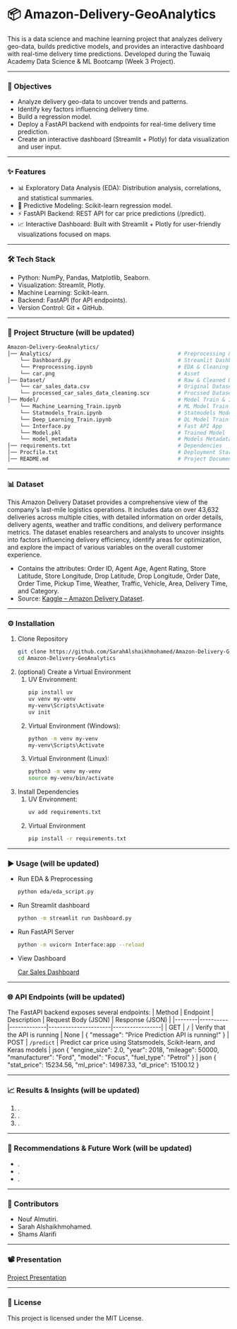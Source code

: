 # 📦 Amazon-Delivery-GeoAnalytics
This is a data science and machine learning project that analyzes delivery geo-data, builds predictive models, and provides an interactive dashboard with real-time delivery time predictions. Developed during the Tuwaiq Academy Data Science & ML Bootcamp (Week 3 Project).

---
### 🎯 Objectives
- Analyze delivery geo-data to uncover trends and patterns.
- Identify key factors influencing delivery time.
- Build a regression model.
- Deploy a FastAPI backend with endpoints for real-time delivery time prediction.
- Create an interactive dashboard (Streamlit + Plotly) for data visualization and user input.

---
### ✨ Features
- 📊 Exploratory Data Analysis (EDA): Distribution analysis, correlations, and statistical summaries.
- 🤖 Predictive Modeling: Scikit-learn regression model.
- ⚡ FastAPI Backend: REST API for car price predictions (/predict).
- 📈 Interactive Dashboard: Built with Streamlit + Plotly for user-friendly visualizations focused on maps.

---
### 🛠 Tech Stack
- Python: NumPy, Pandas, Matplotlib, Seaborn.
- Visualization: Streamlit, Plotly.
- Machine Learning: Scikit-learn.
- Backend: FastAPI (for API endpoints).
- Version Control: Git + GitHub.

---
### 📂 Project Structure (will be updated)
```bash
Amazon-Delivery-GeoAnalytics/
│── Analytics/                                        # Preprocessing & Dashboard
    └── Dashboard.py                                  # Streamlit Dashboard App
    └── Preprocessing.ipynb                           # EDA & Cleaning Notebook
    └── car.png                                       # Asset
│── Dataset/                                          # Raw & Cleaned Datasets
    └── car_sales_data.csv                            # Original Dataset
    └── processed_car_sales_data_cleaning.scv         # Procssed Dataset
│── Model/                                            # Model Train & Interface
    └── Machine_Learning_Train.ipynb                  # ML Model Train
    └── Statmodels_Train.ipynb                        # Statmodels Model Train
    └── Deep_Learning_Train.ipynb                     # DL Model Train
    └── Interface.py                                  # Fast API App
    └── Model.pkl                                     # Trained Model
    └── model_metadata                                # Models Metadata
│── requirements.txt                                  # Dependencies
│── Procfile.txt                                      # Deployment Startup Script
│── README.md                                         # Project Documentation
```

---
### 📊 Dataset
This Amazon Delivery Dataset provides a comprehensive view of the company's last-mile logistics operations. It includes data on over 43,632 deliveries across multiple cities, with detailed information on order details, delivery agents, weather and traffic conditions, and delivery performance metrics. The dataset enables researchers and analysts to uncover insights into factors influencing delivery efficiency, identify areas for optimization, and explore the impact of various variables on the overall customer experience.

- Contains the attributes: Order ID, Agent Age, Agent Rating, Store Latitude, Store Longitude, Drop Latitude, Drop Longitude, Order Date, Order Time, Pickup Time, Weather, Traffic, Vehicle, Area, Delivery Time, and Category.
- Source: [Kaggle – Amazon Delivery Dataset](https://www.kaggle.com/datasets/sujalsuthar/amazon-delivery-dataset).

---
### ⚙️ Installation
1. Clone Repository
   ``` bash
   git clone https://github.com/SarahAlshaikhmohamed/Amazon-Delivery-GeoAnalytics.git
   cd Amazon-Delivery-GeoAnalytics
   ```
2. (optional) Create a Virtual Environment
   1. UV Environment:
      ```bash
      pip install uv
      uv venv my-venv
      my-venv\Scripts\Activate
      uv init
      ```
   2. Virtual Environment (Windows):
      ```bash
      python -m venv my-venv
      my-venv\Scripts\Activate
      ```
   3. Virtual Environment (Linux):
      ```bash
      python3 -m venv my-venv
      source my-venv/bin/activate
      ```
3. Install Dependencies
   1. UV Environment:
      ```bash
      uv add requirements.txt
      ```
   2. Virtual Environment
      ```bash
      pip install -r requirements.txt
      ```

---
### ▶️ Usage (will be updated)
- Run EDA & Preprocessing
  ```bash
  python eda/eda_script.py
  ```
- Run Streamlit dashboard
  ```bash
  python -m streamlit run Dashboard.py
  ```
- Run FastAPI Server
  ```bash
  python -m uvicorn Interface:app --reload
  ```
- View Dashboard
  
  [Car Sales Dashboard]()
  
---
### 🌐 API Endpoints (will be updated)
The FastAPI backend exposes several endpoints:
| Method | Endpoint | Description | Request Body (JSON) | Response (JSON) |
|--------|----------|-------------|----------------------|-----------------|
| GET | `/` | Verify that the API is running | None | { "message": "Price Prediction API is running!" }
| POST | `/predict` | Predict car price using Statsmodels, Scikit-learn, and Keras models | json { "engine_size": 2.0, "year": 2018, "mileage": 50000, "manufacturer": "Ford", "model": "Focus", "fuel_type": "Petrol" } | json { "stat_price": 15234.56, "ml_price": 14987.33, "dl_price": 15100.12 }

---
### 📈 Results & Insights (will be updated)
1.  .
2.  .
3.  .

---
### 🚀 Recommendations & Future Work (will be updated)
 - . 
 - .
 - .

---
### 👥 Contributors
- Nouf Almutiri.
- Sarah Alshaikhmohamed.
- Shams Alarifi

---
### 📽️ Presentation
[Project Presentation](https://www.canva.com/design/DAG0F527D8o/cIP1Sh_so05MounhlD1qrw/edit?utm_content=DAG0F527D8o&utm_campaign=designshare&utm_medium=link2&utm_source=sharebutton)

---
### 📜 License
This project is licensed under the MIT License.
